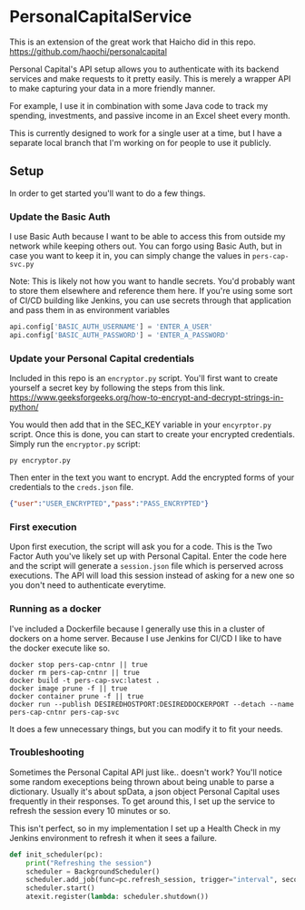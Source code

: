 # PersonalCapitalService

This is an extension of the great work that Haicho did in this repo. https://github.com/haochi/personalcapital

Personal Capital's API setup allows you to authenticate with its backend services and make requests to it pretty easily. This is merely a wrapper API to make capturing your data in a more friendly manner.

For example, I use it in combination with some Java code to track my spending, investments, and passive income in an Excel sheet every month.

This is currently designed to work for a single user at a time, but I have a separate local branch that I'm working on for people to use it publicly. 

## Setup

In order to get started you'll want to do a few things.

### Update the Basic Auth

I use Basic Auth because I want to be able to access this from outside my network while keeping others out. You can forgo using Basic Auth, but in case you want to keep it in, you can simply change the values in `pers-cap-svc.py`

Note: This is likely not how you want to handle secrets. You'd probably want to store them elsewhere and reference them here. If you're using some sort of CI/CD building like Jenkins, you can use secrets through that application and pass them in as environment variables

```python
api.config['BASIC_AUTH_USERNAME'] = 'ENTER_A_USER'
api.config['BASIC_AUTH_PASSWORD'] = 'ENTER_A_PASSWORD'
```

### Update your Personal Capital credentials

Included in this repo is an `encryptor.py` script. You'll first want to create yourself a secret key by following the steps from this link. https://www.geeksforgeeks.org/how-to-encrypt-and-decrypt-strings-in-python/ 

You would then add that in the SEC_KEY variable in your `encyrptor.py` script.  Once this is done, you can start to create your encrypted credentials. Simply run the `encryptor.py` script:

```shell
py encryptor.py
```

Then enter in the text you want to encrypt. Add the encrypted forms of your credentials to the `creds.json` file.

```json
{"user":"USER_ENCRYPTED","pass":"PASS_ENCRYPTED"}
```

### First execution

Upon first execution, the script will ask you for a code. This is the Two Factor Auth you've likely set up with Personal Capital. Enter the code here and the script will generate a `session.json` file which is perserved across executions. The API will load this session instead of asking for a new one so  you don't need to authenticate everytime.

### Running as a docker

I've included a Dockerfile because I generally use this in a cluster of dockers on a home server. Because I use Jenkins for CI/CD I like to have the docker execute like so.

```shell
docker stop pers-cap-cntnr || true
docker rm pers-cap-cntnr || true
docker build -t pers-cap-svc:latest .
docker image prune -f || true
docker container prune -f || true
docker run --publish DESIREDHOSTPORT:DESIREDDOCKERPORT --detach --name pers-cap-cntnr pers-cap-svc
```

It does a few unnecessary things, but you can modify it to fit your needs.

### Troubleshooting

Sometimes the Personal Capital API just like.. doesn't work? You'll notice some random execeptions being thrown about being unable to parse a dictionary. Usually it's about spData, a json object Personal Capital uses frequently in their responses. To get around this, I set up the service to refresh the session every 10 minutes or so.

This isn't perfect, so in my implementation I set up a Health Check in my Jenkins environment to refresh it when it sees a failure.

```python
def init_scheduler(pc):
    print("Refreshing the session")
    scheduler = BackgroundScheduler()
    scheduler.add_job(func=pc.refresh_session, trigger="interval", seconds=600)
    scheduler.start()
    atexit.register(lambda: scheduler.shutdown())
```

